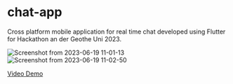 # chat-app

Cross platform mobile application for real time chat developed using Flutter for Hackathon an der Geothe Uni 2023.

![Screenshot from 2023-06-19 11-01-13](https://github.com/roxandkl/chat-app/assets/58852605/cad6b402-bb96-4033-a8bf-f1a24608aa49)
![Screenshot from 2023-06-19 11-02-50](https://github.com/roxandkl/chat-app/assets/58852605/ad66e919-04b3-4d77-a4c7-7ad9b47ddb43)



[Video Demo](geothe_uni_app/video.webm)



